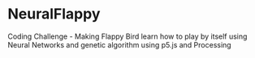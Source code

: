 # NeuralFlappy
Coding Challenge - Making Flappy Bird learn how to play by itself using Neural Networks and genetic algorithm using p5.js and Processing

